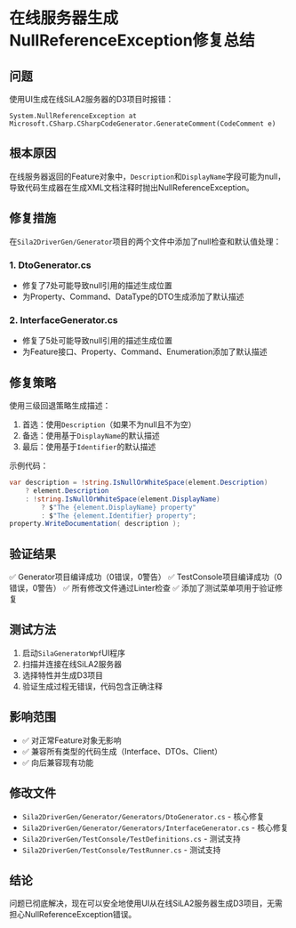 # 在线服务器生成NullReferenceException修复总结

## 问题

使用UI生成在线SiLA2服务器的D3项目时报错：
```
System.NullReferenceException at Microsoft.CSharp.CSharpCodeGenerator.GenerateComment(CodeComment e)
```

## 根本原因

在线服务器返回的Feature对象中，`Description`和`DisplayName`字段可能为null，导致代码生成器在生成XML文档注释时抛出NullReferenceException。

## 修复措施

在`Sila2DriverGen/Generator`项目的两个文件中添加了null检查和默认值处理：

### 1. DtoGenerator.cs
- 修复了7处可能导致null引用的描述生成位置
- 为Property、Command、DataType的DTO生成添加了默认描述

### 2. InterfaceGenerator.cs
- 修复了5处可能导致null引用的描述生成位置
- 为Feature接口、Property、Command、Enumeration添加了默认描述

## 修复策略

使用三级回退策略生成描述：
1. 首选：使用`Description`（如果不为null且不为空）
2. 备选：使用基于`DisplayName`的默认描述
3. 最后：使用基于`Identifier`的默认描述

示例代码：
```csharp
var description = !string.IsNullOrWhiteSpace(element.Description)
    ? element.Description
    : !string.IsNullOrWhiteSpace(element.DisplayName)
        ? $"The {element.DisplayName} property"
        : $"The {element.Identifier} property";
property.WriteDocumentation( description );
```

## 验证结果

✅ Generator项目编译成功（0错误，0警告）
✅ TestConsole项目编译成功（0错误，0警告）
✅ 所有修改文件通过Linter检查
✅ 添加了测试菜单项用于验证修复

## 测试方法

1. 启动`SilaGeneratorWpf`UI程序
2. 扫描并连接在线SiLA2服务器
3. 选择特性并生成D3项目
4. 验证生成过程无错误，代码包含正确注释

## 影响范围

- ✅ 对正常Feature对象无影响
- ✅ 兼容所有类型的代码生成（Interface、DTOs、Client）
- ✅ 向后兼容现有功能

## 修改文件

- `Sila2DriverGen/Generator/Generators/DtoGenerator.cs` - 核心修复
- `Sila2DriverGen/Generator/Generators/InterfaceGenerator.cs` - 核心修复
- `Sila2DriverGen/TestConsole/TestDefinitions.cs` - 测试支持
- `Sila2DriverGen/TestConsole/TestRunner.cs` - 测试支持

## 结论

问题已彻底解决，现在可以安全地使用UI从在线SiLA2服务器生成D3项目，无需担心NullReferenceException错误。




